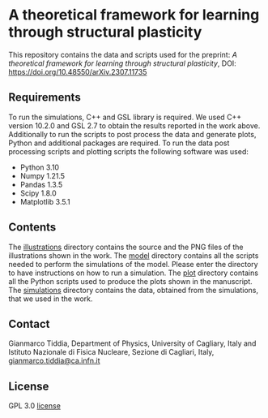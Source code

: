 # A theoretical framework for learning through structural plasticity
This repository contains the data and scripts used for the preprint: *A theoretical framework for learning through structural plasticity*, DOI: https://doi.org/10.48550/arXiv.2307.11735

## Requirements
To run the simulations, C++ and GSL library is required. We used C++ version 10.2.0 and GSL 2.7 to obtain the results reported in the work above.
<br>
Additionally to run the scripts to post process the data and generate plots, Python and additional packages are required. To run the data post processing scripts and plotting scripts the following software was used:
* Python 3.10
* Numpy 1.21.5
* Pandas 1.3.5
* Scipy 1.8.0
* Matplotlib 3.5.1

## Contents
The [illustrations](illustrations/) directory contains the source and the PNG files of the illustrations shown in the work.
The [model](model/) directory contains all the scripts needed to perform the simulations of the model. Please enter the directory to have instructions on how to run a simulation.
The [plot](plot/) directory contains all the Python scripts used to produce the plots shown in the manuscript.
The [simulations](simulations/) directory contains the data, obtained from the simulations, that we used in the work.

## Contact
Gianmarco Tiddia, Department of Physics, University of Cagliary, Italy and Istituto Nazionale di Fisica Nucleare, Sezione di Cagliari, Italy, gianmarco.tiddia@ca.infn.it

## License
GPL 3.0 [license](LICENSE)


